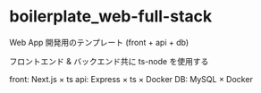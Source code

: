 # boilerplate_web-full-stack

Web App 開発用のテンプレート (front + api + db)

フロントエンド & バックエンド共に ts-node を使用する

front: Next.js × ts
api: Express × ts × Docker
DB: MySQL × Docker

